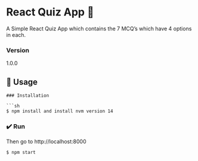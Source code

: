 #  React Quiz App 💎

A Simple React Quiz App which contains the 7 MCQ’s which have 4 options in each.



### Version
1.0.0

## 📝 Usage

```
### Installation

```sh
$ npm install and install nvm version 14
```

### ✔️ Run

Then go to http://localhost:8000

```sh
$ npm start
```

